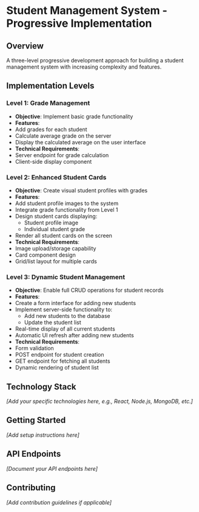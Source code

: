 # Student Management System - Progressive Implementation

## Overview
A three-level progressive development approach for building a student management system with increasing complexity and features.

## Implementation Levels

### Level 1: Grade Management
- **Objective**: Implement basic grade functionality
- **Features**:
 - Add grades for each student
 - Calculate average grade on the server
 - Display the calculated average on the user interface
- **Technical Requirements**:
 - Server endpoint for grade calculation
 - Client-side display component

### Level 2: Enhanced Student Cards
- **Objective**: Create visual student profiles with grades
- **Features**:
 - Add student profile images to the system
 - Integrate grade functionality from Level 1
 - Design student cards displaying:
   - Student profile image
   - Individual student grade
 - Render all student cards on the screen
- **Technical Requirements**:
 - Image upload/storage capability
 - Card component design
 - Grid/list layout for multiple cards

### Level 3: Dynamic Student Management
- **Objective**: Enable full CRUD operations for student records
- **Features**:
 - Create a form interface for adding new students
 - Implement server-side functionality to:
   - Add new students to the database 
   - Update the student list
 - Real-time display of all current students
 - Automatic UI refresh after adding new students
- **Technical Requirements**:
 - Form validation
 - POST endpoint for student creation
 - GET endpoint for fetching all students
 - Dynamic rendering of student list

## Technology Stack
*[Add your specific technologies here, e.g., React, Node.js, MongoDB, etc.]*

## Getting Started
*[Add setup instructions here]*

## API Endpoints
*[Document your API endpoints here]*

## Contributing
*[Add contribution guidelines if applicable]*